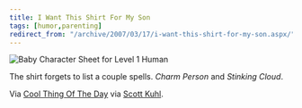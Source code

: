 ```yaml
---
title: I Want This Shirt For My Son
tags: [humor,parenting]
redirect_from: "/archive/2007/03/17/i-want-this-shirt-for-my-son.aspx/"
---
```


![Baby Character Sheet for Level 1
Human](https://haacked.com/images/haacked_com/WindowsLiveWriter/INeedToFindThisShirtForMySon_97A2/d_and_d_baby_shirt13.jpg)

The shirt forgets to list a couple spells. *Charm Person* and *Stinking
Cloud*.

Via [Cool Thing Of The
Day](http://coolthingoftheday.blogspot.com/2007/03/d-baby.html "Cool thing of the day")
via [Scott
Kuhl](http://geekswithblogs.net/scottkuhl/archive/2007/03/16/109015.aspx "Scott Kuhl's Blog").

